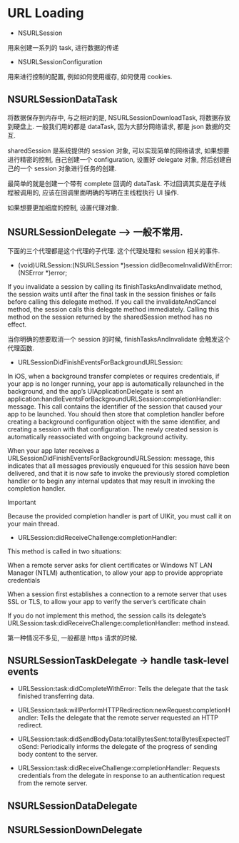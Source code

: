 # URL Loading

* NSURLSession 

用来创建一系列的 task, 进行数据的传递

* NSURLSessionConfiguration

用来进行控制的配置, 例如如何使用缓存, 如何使用 cookies.


##  NSURLSessionDataTask

将数据保存到内存中, 与之相对的是, NSURLSessionDownloadTask, 将数据存放到硬盘上.
一般我们用的都是 dataTask, 因为大部分网络请求, 都是 json 数据的交互.

sharedSession 是系统提供的 session 对象, 可以实现简单的网络请求, 如果想要进行精密的控制, 自己创建一个 configuration, 设置好 delegate 对象, 然后创建自己的一个 session 对象进行任务的创建.

最简单的就是创建一个带有 complete 回调的 dataTask. 不过回调其实是在子线程被调用的, 应该在回调里面明确的写明在主线程执行 UI 操作.

如果想要更加细度的控制, 设置代理对象.

## NSURLSessionDelegate --> 一般不常用.

下面的三个代理都是这个代理的子代理. 这个代理处理和 session 相关的事件.

- (void)URLSession:(NSURLSession *)session didBecomeInvalidWithError:(NSError *)error;

If you invalidate a session by calling its finishTasksAndInvalidate method, the session waits until after the final task in the session finishes or fails before calling this delegate method. If you call the invalidateAndCancel method, the session calls this delegate method immediately.
Calling this method on the session returned by the sharedSession method has no effect.

当你明确的想要取消一个 session 的时候, finishTasksAndInvalidate 会触发这个代理函数.

- URLSessionDidFinishEventsForBackgroundURLSession:

In iOS, when a background transfer completes or requires credentials, if your app is no longer running, your app is automatically relaunched in the background, and the app’s UIApplicationDelegate is sent an application:handleEventsForBackgroundURLSession:completionHandler: message. This call contains the identifier of the session that caused your app to be launched. You should then store that completion handler before creating a background configuration object with the same identifier, and creating a session with that configuration. The newly created session is automatically reassociated with ongoing background activity.

When your app later receives a URLSessionDidFinishEventsForBackgroundURLSession: message, this indicates that all messages previously enqueued for this session have been delivered, and that it is now safe to invoke the previously stored completion handler or to begin any internal updates that may result in invoking the completion handler.

Important

Because the provided completion handler is part of UIKit, you must call it on your main thread.

- URLSession:didReceiveChallenge:completionHandler:

This method is called in two situations:

When a remote server asks for client certificates or Windows NT LAN Manager (NTLM) authentication, to allow your app to provide appropriate credentials

When a session first establishes a connection to a remote server that uses SSL or TLS, to allow your app to verify the server’s certificate chain

If you do not implement this method, the session calls its delegate’s URLSession:task:didReceiveChallenge:completionHandler: method instead.

第一种情况不多见, 一般都是 https 请求的时候.

## NSURLSessionTaskDelegate -> handle task-level events

- URLSession:task:didCompleteWithError:
Tells the delegate that the task finished transferring data.

- URLSession:task:willPerformHTTPRedirection:newRequest:completionHandler:
Tells the delegate that the remote server requested an HTTP redirect.

- URLSession:task:didSendBodyData:totalBytesSent:totalBytesExpectedToSend:
Periodically informs the delegate of the progress of sending body content to the server.

- URLSession:task:didReceiveChallenge:completionHandler:
Requests credentials from the delegate in response to an authentication request from the remote server.



## NSURLSessionDataDelegate

## NSURLSessionDownDelegate